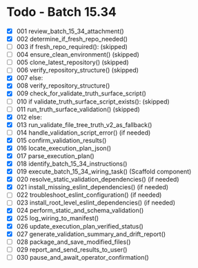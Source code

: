 # Todo - Batch 15.34

- [X] 001 review_batch_15_34_attachment()
- [X] 002 determine_if_fresh_repo_needed()
- [ ] 003 if fresh_repo_required(): (skipped)
- [ ] 004     ensure_clean_environment() (skipped)
- [ ] 005     clone_latest_repository() (skipped)
- [ ] 006     verify_repository_structure() (skipped)
- [X] 007 else:
- [X] 008     verify_repository_structure()
- [X] 009 check_for_validate_truth_surface_script()
- [ ] 010 if validate_truth_surface_script_exists(): (skipped)
- [ ] 011     run_truth_surface_validation() (skipped)
- [X] 012 else:
- [X] 013     run_validate_file_tree_truth_v2_as_fallback()
- [ ] 014 handle_validation_script_error() (if needed)
- [X] 015 confirm_validation_results()
- [X] 016 locate_execution_plan_json()
- [X] 017 parse_execution_plan()
- [X] 018 identify_batch_15_34_instructions()
- [X] 019 execute_batch_15_34_wiring_task() (Scaffold component)
- [X] 020 resolve_static_validation_dependencies() (if needed)
- [X] 021 install_missing_eslint_dependencies() (if needed)
- [ ] 022 troubleshoot_eslint_configuration() (if needed)
- [ ] 023 install_root_level_eslint_dependencies() (if needed)
- [X] 024 perform_static_and_schema_validation()
- [X] 025 log_wiring_to_manifest()
- [X] 026 update_execution_plan_verified_status()
- [X] 027 generate_validation_summary_and_drift_report()
- [ ] 028 package_and_save_modified_files()
- [ ] 029 report_and_send_results_to_user()
- [ ] 030 pause_and_await_operator_confirmation()
